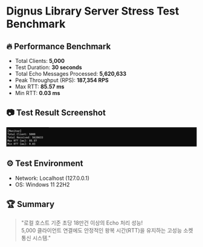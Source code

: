 # Dignus Library Server Stress Test Benchmark

## 🔥 Performance Benchmark

- Total Clients: **5,000**
- Test Duration: **30 seconds**
- Total Echo Messages Processed: **5,620,633**
- Peak Throughput (RPS): **187,354 RPS**
- Max RTT: **85.57 ms**
- Min RTT: **0.03 ms**

## 📷 Test Result Screenshot

![Echo Test Result](Images/Result2025-04-27031551.png)

## ⚙️ Test Environment

- Network: Localhost (127.0.0.1)
- OS: Windows 11 22H2

## 🏆 Summary

> "로컬 호스트 기준 초당 18만건 이상의 Echo 처리 성능!  
> 5,000 클라이언트 연결에도 안정적인 왕복 시간(RTT)을 유지하는 고성능 소켓 통신 시스템."
